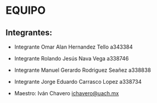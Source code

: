# EQUIPO <PANESITOS>


## Integrantes:

* Integrante Omar Alan Hernandez Tello a343384
* Integrante Rolando Jesús Nava Vega a338746
* Integrante Manuel Gerardo Rodriguez Seañez a338838 
* Integrante Jorge Eduardo Carrasco Lopez a338734


* Maestro: Iván Chavero <ichavero@uach.mx>
